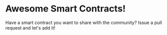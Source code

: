 # Awesome Smart Contracts!

Have a smart contract you want to share with the community? Issue a pull request and let's add it!
